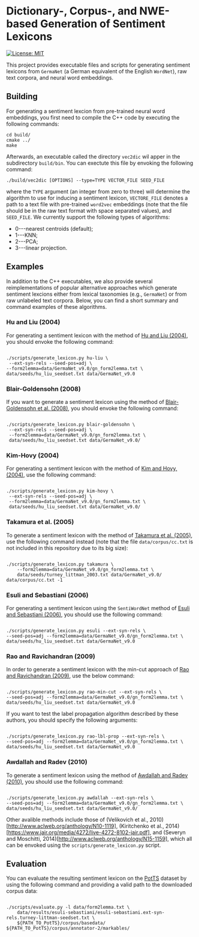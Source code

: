 # Dictionary-, Corpus-, and NWE-based Generation of Sentiment Lexicons

[![License: MIT](https://img.shields.io/badge/license-MIT-blue.svg)](https://opensource.org/licenses/MIT)

This project provides executable files and scripts for generating
sentiment lexicons from `GermaNet` (a German equivalent of the English
`WordNet`), raw text corpora, and neural word embeddings.

## Building

For generating a sentiment lexcion from pre-trained neural word
embeddings, you first need to compile the C++ code by executing the
following commands:

```shell
cd build/
cmake ../
make
```

Afterwards, an executable called the directory `vec2dic` wil apper in
the subdirectory `build/bin`.  You can exectute this file by envoking
the following command:

```shell
./build/vec2dic [OPTIONS] --type=TYPE VECTOR_FILE SEED_FILE
```

where the `TYPE` argument (an integer from zero to three) will
determine the algorithm to use for inducing a sentiment lexicon,
`VECTORE_FILE` denotes a path to a text file with pre-trained
`word2vec` embeddings (note that the file should be in the raw text
format with space separated values), and `SEED_FILE`.  We currently
support the following types of algorithms:
- 0---nearest centroids (default);
- 1---KNN;
- 2---PCA;
- 3---linear projection.

## Examples

In addition to the C++ executables, we also provide several
reimplementations of popular alternative approaches which generate
sentiment lexcions either from lexical taxonomies (e.g., `GermaNet`)
or from raw unlabeled text corpora.  Below, you can find a short
summary and command examples of these algorithms.

### Hu and Liu (2004)

For generating a sentiment lexicon with the method of [Hu and Liu
(2004)](https://www.cs.uic.edu/~liub/publications/kdd04-revSummary.pdf),
you should envoke the following command:

```shell

./scripts/generate_lexicon.py hu-liu \
 --ext-syn-rels --seed-pos=adj \
--form2lemma=data/GermaNet_v9.0/gn_form2lemma.txt \
data/seeds/hu_liu_seedset.txt data/GermaNet_v9.0

```

### Blair-Goldensohn (2008)

If you want to generate a sentiment lexicon using the method of
[Blair-Goldensohn et
al. (2008)](http://www.australianscience.com.au/research/google/34368.pdf),
you should envoke the following command:

```shell

./scripts/generate_lexicon.py blair-goldensohn \
 --ext-syn-rels --seed-pos=adj \
 --form2lemma=data/GermaNet_v9.0/gn_form2lemma.txt \
 data/seeds/hu_liu_seedset.txt data/GermaNet_v9.0/

```

### Kim-Hovy (2004)

For generating a sentiment lexicon with the method of [Kim and Hovy,
(2004)](https://www.cs.cmu.edu/~hovy/papers/04Coling-opinion-valences.pdf),
use the following command:

```shell

./scripts/generate_lexicon.py kim-hovy \
 --ext-syn-rels --seed-pos=adj \
 --form2lemma=data/GermaNet_v9.0/gn_form2lemma.txt \
 data/seeds/hu_liu_seedset.txt data/GermaNet_v9.0/

```

### Takamura et al. (2005)

To generate a sentiment lexicon with the method of
[Takamura et al. (2005)](http://delivery.acm.org/10.1145/1220000/1219857/p133-takamura.pdf?ip=77.179.90.234&id=1219857&acc=OPEN&key=4D4702B0C3E38B35%2E4D4702B0C3E38B35%2E4D4702B0C3E38B35%2E6D218144511F3437&CFID=830128042&CFTOKEN=27668650&__acm__=1472910085_b90c7157c9757c8c7e7ccacc73a39bb5),
use the following command instead (note that the file
`data/corpus/cc.txt` is not included in this repository due to its big
size):

```shell

./scripts/generate_lexicon.py takamura \
    --form2lemma=data/GermaNet_v9.0/gn_form2lemma.txt \
    data/seeds/turney_littman_2003.txt data/GermaNet_v9.0/ data/corpus/cc.txt -1

```

### Esuli and Sebastiani (2006)

For generating a sentiment lexicon using the `SentiWordNet` method of
[Esuli and Sebastiani (2006)](http://ontotext.fbk.eu/Publications/sentiWN-TR.pdf),
you should use the following command:

```shell

./scripts/generate_lexicon.py esuli --ext-syn-rels \
--seed-pos=adj --form2lemma=data/GermaNet_v9.0/gn_form2lemma.txt \
data/seeds/hu_liu_seedset.txt data/GermaNet_v9.0

```

### Rao and Ravichandran (2009)

In order to generate a sentiment lexicon with the min-cut approach of
[Rao and Ravichandran (2009)](http://www.aclweb.org/anthology/E09-1077),
use the below command:

```shell

./scripts/generate_lexicon.py rao-min-cut --ext-syn-rels \
--seed-pos=adj --form2lemma=data/GermaNet_v9.0/gn_form2lemma.txt \
data/seeds/hu_liu_seedset.txt data/GermaNet_v9.0

```

If you want to test the label propagation algorithm described by these
authors, you should specify the following arguments:

```shell

./scripts/generate_lexicon.py rao-lbl-prop --ext-syn-rels \
--seed-pos=adj --form2lemma=data/GermaNet_v9.0/gn_form2lemma.txt \
data/seeds/hu_liu_seedset.txt data/GermaNet_v9.0

```

### Awdallah and Radev (2010)

To generate a sentiment lexicon using the method of
[Awdallah and Radev (2010)](https://www.aclweb.org/anthology/P/P10/P10-1041.pdf),
you should use the following command:

```shell

./scripts/generate_lexicon.py awdallah --ext-syn-rels \
--seed-pos=adj --form2lemma=data/GermaNet_v9.0/gn_form2lemma.txt \
data/seeds/hu_liu_seedset.txt data/GermaNet_v9.0/

```

Other avalible methods include those of (Velikovich et al.,
2010)[http://www.aclweb.org/anthology/N10-1119], (Kiritchenko et al.,
2014)[https://www.jair.org/media/4272/live-4272-8102-jair.pdf], and
(Severyn and Moschitti,
2014)[http://www.aclweb.org/anthology/N15-1159], which all can be
envoked using the `scripts/generate_lexicon.py` script.

## Evaluation

You can evaluate the resulting sentiment lexicon on the
[PotTS](https://github.com/WladimirSidorenko/PotTS) dataset by using
the following command and providing a valid path to the downloaded
corpus data:

```shell

./scripts/evaluate.py -l data/form2lemma.txt \
	data/results/esuli-sebastiani/esuli-sebastiani.ext-syn-rels.turney-littman-seedset.txt \
	${PATH_TO_PotTS}/corpus/basedata/ ${PATH_TO_PotTS}/corpus/annotator-2/markables/

```
